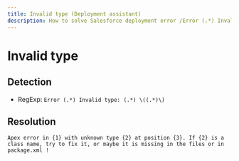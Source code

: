 ```yaml
---
title: Invalid type (Deployment assistant)
description: How to solve Salesforce deployment error /Error (.*) Invalid type: (.*) \((.*)\)/gm
---
```

<!-- markdownlint-disable MD013 -->
# Invalid type

## Detection

- RegExp: `Error (.*) Invalid type: (.*) \((.*)\)`

## Resolution

```shell
Apex error in {1} with unknown type {2} at position {3}. If {2} is a class name, try to fix it, or maybe it is missing in the files or in package.xml !
```
